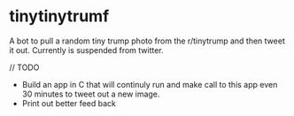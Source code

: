 # tinytinytrumf
A bot to pull a random tiny trump photo from the r/tinytrump and then tweet it out. Currently is suspended from twitter. 

// TODO
* Build an app in C that will continuly run and make call to this app even 30 minutes to tweet out a new image.
* Print out better feed back
